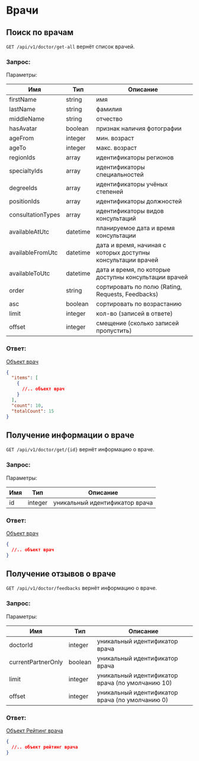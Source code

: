 # Врачи

## Поиск по врачам

`GET /api/v1/doctor/get-all` вернёт список врачей.

### Запрос:

Параметры: 

Имя | Тип | Описание
--- | --- | ---
firstName | string | имя
lastName | string | фамилия
middleName | string | отчество
hasAvatar | boolean | признак наличия фотографии
ageFrom | integer | мин. возраст
ageTo | integer | макс. возраст
regionIds | array<number> | идентификаторы регионов
specialtyIds | array<number> | идентификаторы специальностей
degreeIds | array<number> | идентификаторы учёных степеней
positionIds | array<number> | идентификаторы должностей
consultationTypes | array<string> | идентификаторы видов консультаций
availableAtUtc | datetime | планируемое дата и время консультации
availableFromUtc | datetime | дата и время, начиная с которых доступны консультации врачей
availableToUtc | datetime | дата и время, по которые доступны консультации врачей
order | string | сортировать по полю (Rating, Requests, Feedbacks)
asc | boolean | сортировать по возрастанию
limit | integer | кол-во (записей в ответе)
offset | integer | смещение (сколько записей пропустить)

### Ответ:

[Объект врач](./contracts.md#doctor)

```json
{
  "items": [
    {
      //.. объект врач
    }
  ],
  "count": 10,
  "totalCount": 15
}
```

## Получение информации о враче

`GET /api/v1/doctor/get/{id}` вернёт информацию о враче.

### Запрос:

Параметры: 

Имя | Тип | Описание
--- | --- | ---
id | integer | уникальный идентификатор врача

### Ответ:

[Объект врач](./contracts.md#doctor)

```json
{
  //.. объект врач
}
```

## Получение отзывов о враче

`GET /api/v1/doctor/feedbacks` вернёт информацию о враче.

### Запрос:

Параметры: 

Имя | Тип | Описание
--- | --- | ---
doctorId | integer | уникальный идентификатор врача
currentPartnerOnly | boolean | уникальный идентификатор врача
limit | integer | уникальный идентификатор врача (по умолчанию 10)
offset | integer | уникальный идентификатор врача (по умолчанию 0)

### Ответ:

[Объект Рейтинг врача](./contracts.md#doctor-rating)

```json
{
  //.. объект рейтинг врача
}
```
